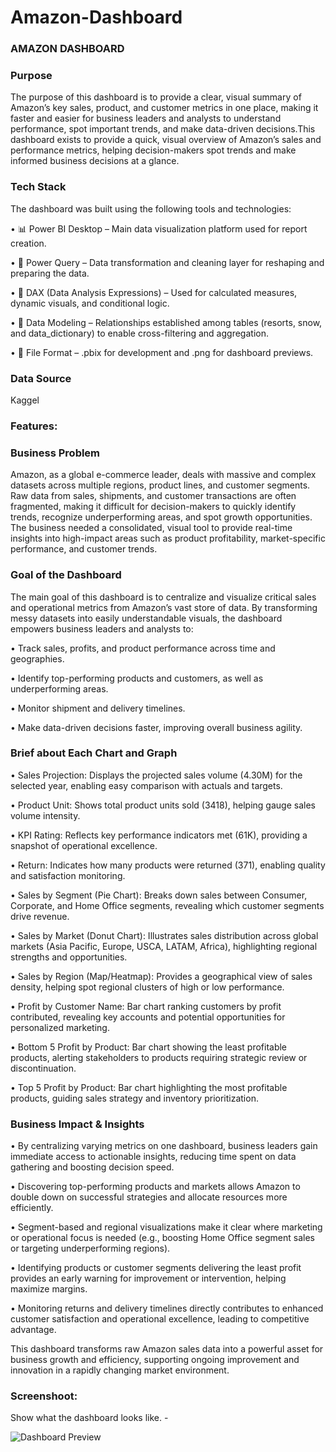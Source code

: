# Amazon-Dashboard
### AMAZON DASHBOARD

### Purpose 

The purpose of this dashboard is to provide a clear, visual summary of Amazon’s key sales, product, and customer metrics in one place, making it faster and easier for business leaders and analysts to understand performance, spot important trends, and make data-driven decisions.This dashboard exists to provide a quick, visual overview of Amazon’s sales and performance metrics, helping decision-makers spot trends and make informed business decisions at a glance.​

### Tech Stack

The dashboard was built using the following tools and technologies:

• 📊 Power BI Desktop – Main data visualization platform used for report creation.

• 📂 Power Query – Data transformation and cleaning layer for reshaping and preparing the data.

• 🧠 DAX (Data Analysis Expressions) – Used for calculated measures, dynamic visuals, and conditional logic.

• 📝 Data Modeling – Relationships established among tables (resorts, snow, and data_dictionary) to enable cross-filtering and aggregation.

• 📁 File Format – .pbix for development and .png for dashboard previews.

### Data Source

Kaggel

### Features:

### Business Problem

Amazon, as a global e-commerce leader, deals with massive and complex datasets across multiple regions, product lines, and customer segments. Raw data from sales, shipments, and customer transactions are often fragmented, making it difficult for decision-makers to quickly identify trends, recognize underperforming areas, and spot growth opportunities. The business needed a consolidated, visual tool to provide real-time insights into high-impact areas such as product profitability, market-specific performance, and customer trends.

### Goal of the Dashboard

The main goal of this dashboard is to centralize and visualize critical sales and operational metrics from Amazon’s vast store of data. By transforming messy datasets into easily understandable visuals, the dashboard empowers business leaders and analysts to:

• Track sales, profits, and product performance across time and geographies.

• Identify top-performing products and customers, as well as underperforming areas.

• Monitor shipment and delivery timelines.

• Make data-driven decisions faster, improving overall business agility.

### Brief about Each Chart and Graph

• Sales Projection: Displays the projected sales volume (4.30M) for the selected year, enabling easy comparison with actuals and targets.

• Product Unit: Shows total product units sold (3418), helping gauge sales volume intensity.

• KPI Rating: Reflects key performance indicators met (61K), providing a snapshot of operational excellence.

• Return: Indicates how many products were returned (371), enabling quality and satisfaction monitoring.

• Sales by Segment (Pie Chart): Breaks down sales between Consumer, Corporate, and Home Office segments, revealing which customer segments drive revenue.

• Sales by Market (Donut Chart): Illustrates sales distribution across global markets (Asia Pacific, Europe, USCA, LATAM, Africa), highlighting regional strengths and opportunities.

• Sales by Region (Map/Heatmap): Provides a geographical view of sales density, helping spot regional clusters of high or low performance.

• Profit by Customer Name: Bar chart ranking customers by profit contributed, revealing key accounts and potential opportunities for personalized marketing.

• Bottom 5 Profit by Product: Bar chart showing the least profitable products, alerting stakeholders to products requiring strategic review or discontinuation.

• Top 5 Profit by Product: Bar chart highlighting the most profitable products, guiding sales strategy and inventory prioritization.

### Business Impact & Insights

• By centralizing varying metrics on one dashboard, business leaders gain immediate access to actionable insights, reducing time spent on data gathering and boosting decision speed.

• Discovering top-performing products and markets allows Amazon to double down on successful strategies and allocate resources more efficiently.

• Segment-based and regional visualizations make it clear where marketing or operational focus is needed (e.g., boosting Home Office segment sales or targeting underperforming regions).

• Identifying products or customer segments delivering the least profit provides an early warning for improvement or intervention, helping maximize margins.

• Monitoring returns and delivery timelines directly contributes to enhanced customer satisfaction and operational excellence, leading to competitive advantage.

This dashboard transforms raw Amazon sales data into a powerful asset for business growth and efficiency, supporting ongoing improvement and innovation in a rapidly changing market environment.

### Screenshoot:
Show what the dashboard looks like. -

![Dashboard Preview](https://github.com/verma-png123/Amazon-Dashboard/blob/main/Snapshot%20of%20amazon%20dashboard.png)
